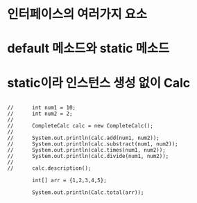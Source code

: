 # 인터페이스의 여러가지 요소

# default 메소드와 static 메소드

# static이라 인스턴스 생성 없이 Calc

```

//		int num1 = 10;
//		int num2 = 2;
//		
//		CompleteCalc calc = new CompleteCalc();
//		
//		System.out.println(calc.add(num1, num2));
//		System.out.println(calc.substract(num1, num2));
//		System.out.println(calc.times(num1, num2));
//		System.out.println(calc.divide(num1, num2));
//		
//		calc.description();
		
		int[] arr = {1,2,3,4,5};
		
		System.out.println(Calc.total(arr));



```